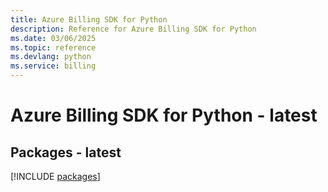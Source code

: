 ```yaml
---
title: Azure Billing SDK for Python
description: Reference for Azure Billing SDK for Python
ms.date: 03/06/2025
ms.topic: reference
ms.devlang: python
ms.service: billing
---
```

# Azure Billing SDK for Python - latest
## Packages - latest
[!INCLUDE [packages](billing-index.md)]
